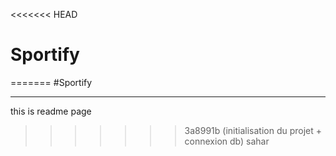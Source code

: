 
<<<<<<< HEAD
# Sportify
=======
#Sportify
***
 this is readme page
>>>>>>> 3a8991b (initialisation du projet + connexion db)
>>>>>>> sahar

